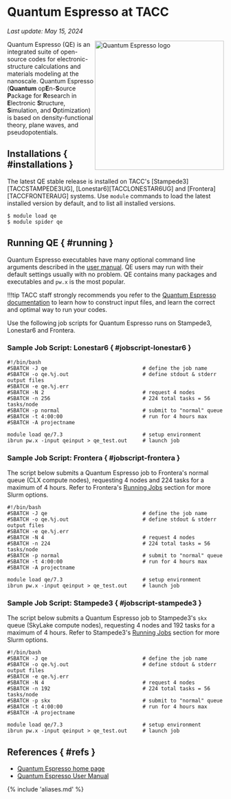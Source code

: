 # Quantum Espresso at TACC
*Last update: May 15, 2024*

<!-- ![Quantum Espresso logo](../imgs/qespresso-logo.png){ .align-right width="300" } -->
<img src="../imgs/qe-logo.png" width="300" alt="Quantum Espresso logo" align="right">

Quantum Espresso (QE) is an integrated suite of open-source codes for electronic-structure calculations and materials modeling at the nanoscale. Quantum Espresso (**Quantum** op<b>E</b>n-<b>S</b>ource <b>P</b>ackage for <b>R</b>esearch in <b>E</b>lectronic <b>S</b>tructure, <b>S</b>imulation, and <b>O</b>ptimization) is based on density-functional theory, plane waves, and pseudopotentials.  

## Installations { #installations }

The latest QE stable release is installed on TACC's [Stampede3][TACCSTAMPEDE3UG], [Lonestar6][TACCLONESTAR6UG] and [Frontera][TACCFRONTERAUG] systems. Use `module` commands to load the latest installed version by default, and to list all installed versions.  

``` cmd-line
$ module load qe
$ module spider qe
```

## Running QE { #running }

Quantum Espresso executables have many optional command line arguments described in the [user manual](http://www.quantum-espresso.org/resources/users-manual). QE users may run with their default settings usually with no problem. QE contains many packages and executables and `pw.x` is the most popular. 

!!!tip
	TACC staff strongly recommends you refer to the [Quantum Espresso documentation](http://www.quantum-espresso.org/resources/users-manual) to learn how to construct input files, and learn the correct and optimal way to run your codes.

Use the following job scripts for Quantum Espresso runs on Stampede3, Lonestar6 and Frontera. 

### Sample Job Script: Lonestar6 { #jobscript-lonestar6 }

```job-script
#!/bin/bash 
#SBATCH -J qe                               # define the job name
#SBATCH -o qe.%j.out                        # define stdout & stderr output files 
#SBATCH -e qe.%j.err 
#SBATCH -N 2                                # request 4 nodes 
#SBATCH -n 256                              # 224 total tasks = 56 tasks/node
#SBATCH -p normal                           # submit to "normal" queue 
#SBATCH -t 4:00:00                          # run for 4 hours max 
#SBATCH -A projectname

module load qe/7.3                          # setup environment
ibrun pw.x -input qeinput > qe_test.out     # launch job
```

### Sample Job Script: Frontera { #jobscript-frontera }

The script below submits a Quantum Espresso job to Frontera's normal queue (CLX compute nodes), requesting 4 nodes and 224 tasks for a maximum of 4 hours. Refer to Frontera's [Running Jobs](../../hpc/frontera#running) section for more Slurm options.

``` job-script
#!/bin/bash 
#SBATCH -J qe                               # define the job name
#SBATCH -o qe.%j.out                        # define stdout & stderr output files 
#SBATCH -e qe.%j.err 
#SBATCH -N 4                                # request 4 nodes 
#SBATCH -n 224                              # 224 total tasks = 56 tasks/node
#SBATCH -p normal                           # submit to "normal" queue 
#SBATCH -t 4:00:00                          # run for 4 hours max 
#SBATCH -A projectname

module load qe/7.3                          # setup environment
ibrun pw.x -input qeinput > qe_test.out     # launch job
```

### Sample Job Script: Stampede3 { #jobscript-stampede3 }

The script below submits a Quantum Espresso job to Stampede3's `skx` queue (SkyLake compute nodes), requesting 4 nodes and 192 tasks for a maximum of 4 hours. Refer to Stampede3's [Running Jobs](../../hpc/stampede3#running) section for more Slurm options. 

``` job-script
#!/bin/bash 
#SBATCH -J qe                               # define the job name
#SBATCH -o qe.%j.out                        # define stdout & stderr output files 
#SBATCH -e qe.%j.err 
#SBATCH -N 4                                # request 4 nodes 
#SBATCH -n 192                              # 224 total tasks = 56 tasks/node
#SBATCH -p skx                              # submit to "normal" queue 
#SBATCH -t 4:00:00                          # run for 4 hours max 
#SBATCH -A projectname

module load qe/7.3                          # setup environment
ibrun pw.x -input qeinput > qe_test.out     # launch job

```

## References { #refs }

* [Quantum Espresso home page](http://www.quantum-espresso.org/)
* [Quantum Espresso User Manual](http://www.quantum-espresso.org/resources/users-manual)


{% include 'aliases.md' %}
